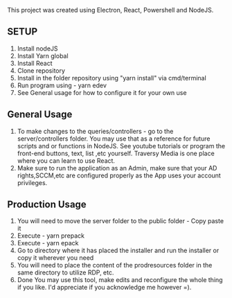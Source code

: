 This project was created using Electron, React, Powershell and NodeJS.

## SETUP

1. Install nodeJS
2. Install Yarn global
3. Install React 
4. Clone repository
6. Install in the folder repository using "yarn install" via cmd/terminal
7. Run program using  - yarn edev
8. See General usage for how to configure it for your own use

## General Usage
   1. To make changes to the queries/controllers - go to the server/controllers folder. You may use that as a reference for future scripts and or functions in NodeJS. 
    See youtube tutorials or program the front-end buttons, text, list ,etc yourself. Traversy Media is one place where you can learn to use React.
   2. Make sure to run the application as an Admin, make sure that your AD rights,SCCM,etc are configured properly as the App uses your account privileges.
   
## Production Usage
1. You will need to move the server folder to the public folder - Copy paste it
2. Execute - yarn prepack
3. Execute - yarn epack 
4. Go to directory where it has placed the installer and run the installer or copy it wherever you need
5. You will need to place the content of the prodresources folder in the same directory to utilize RDP, etc. 
6. Done
You may use this tool, make edits and reconfigure the whole thing if you like.
I'd appreciate if you acknowledge me however  =). 